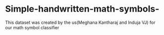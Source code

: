 # Simple-handwritten-math-symbols-
This dataset was created by the us(Meghana Kantharaj and Induja VJ) for our math symbol classifier
